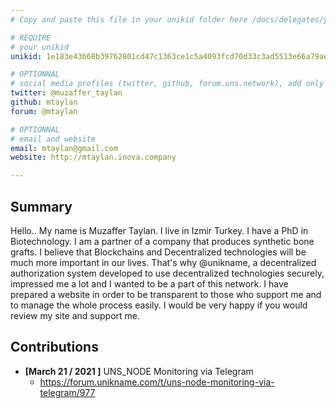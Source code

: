 ```yaml
---
# Copy and paste this file in your unikid folder here /docs/delegates/your_unikid/ and rename it README.md

# REQUIRE
# your unikid
unikid: 1e183e43b68b39762801cd47c1363ce1c5a4093fcd70d33c3ad5513e66a79ae8

# OPTIONNAL
# social media profiles (twitter, github, forum.uns.network), add only your username 
twitter: @muzaffer_taylan
github: mtaylan
forum: @mtaylan

# OPTIONNAL
# email and website
email: mtaylan@gmail.com
website: http://mtaylan.inova.company

---
```


## Summary
Hello.. My name is Muzaffer Taylan. I live in Izmir Turkey. I have a PhD in Biotechnology. I am a partner of a company that produces synthetic bone grafts.
I believe that Blockchains and Decentralized technologies will be much more important in our lives. That's why @unikname, a decentralized authorization system 
developed to use decentralized technologies securely, impressed me a lot and I wanted to be a part of this network.
I have prepared a website in order to be transparent to those who support me and to manage the whole process easily.
I would be very happy if you would review my site and support me.

## Contributions
<!-- detail your contributions -->
- **[March 21 / 2021 ]** UNS_NODE Monitoring via Telegram
    * https://forum.unikname.com/t/uns-node-monitoring-via-telegram/977
